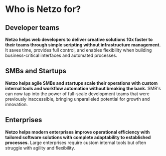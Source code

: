 <script setup>
import ListItem
from '@theme/components/list/ListItem.vue'
</script>

# Who is Netzo for?

## Developer teams

**Netzo helps web developers to deliver creative solutions 10x faster to their teams through simple scripting without infrastructure management.** It saves time, provides full control, and enables flexibility when building business-critical interfaces and automated processes.

<ListItem
text="<strong>Build frontends with code, minus the hassle:</strong> Easily create tailor-made SSR interfaces, personalized solutions, and worry less about design and infrastructure. Supports Preact, JSX, and more."
icon="i-mdi-application-brackets-outline"
/>
<ListItem
text="<strong>Ship production-grade backends, in one click:</strong> Build custom API instances for workflows, utility functions, webhook listeners, or any backend service with ease."
icon="i-mdi-rocket-launch-outline"
/>
<ListItem
text="<strong>Monitor usage and execution:</strong> Gain insights through out-of-the-box project monitoring, custom logging, and request metrics."
icon="i-mdi-magnify"
/>
<ListItem
text="<strong>Connect anything with an API:</strong> Discover pre-built integrations or connect to any HTTP API, database, datalake, device, or service."
icon="i-mdi-link"
/>
<ListItem
text="<strong>Bring your own libraries and frameworks:</strong> Code in your preferred way and import favorite SDKs, libraries, and components directly from npm URLs."
icon="i-mdi-book"
/>

## SMBs and Startups

**Netzo helps agile SMBs and startups scale their operations with custom internal tools and workflow automation without breaking the bank.** SMB's can now tap into the power of full-scale development teams that were previously inaccessible, bringing unparalleled potential for growth and innovation.

<ListItem
text="<strong>Build  a digital back-office:</strong> Scale and streamline digital initiatives to take control of the digital journey."
icon="i-mdi-head-sync-outline"
/>
<ListItem
text="<strong>Take action with data:</strong> Integrate diverse data sources, break down silos, and make data-driven decisions with tailored analytics dashboards."
icon="i-mdi-finance"
/>
<ListItem
text="<strong>Automate critical processes:</strong> Save time and reduce errors by implementing end-to-end workflow automations."
icon="i-mdi-robot"
/>
<ListItem
text="<strong>Replace standalone niche tools:</strong> Replace costly microservices and applications with powerful, adaptable scripts."
icon="i-mdi-view-dashboard"
/>
<ListItem
text="<strong>Improve collaboration:</strong> Manage access and collaboration by creating groups and sharing tools with teams and stakeholders."
icon="i-mdi-account-group"
/>

## Enterprises

**Netzo helps modern enterprises improve operational efficiency with tailored software solutions with complete adaptability to established processes.** Large enterprises require custom internal tools but often struggle with agility and flexibility.

<ListItem
text="<strong>Streamline back-office operations:</strong> Use custom internal tools to drive business outcomes efficiently."
icon="i-mdi-speedometer"
/>
<ListItem
text="<strong>Multi-department and multi-location support:</strong> Benefit from Netzo's multi-tenant features, allowing you to manage and support multiple departments or locations within your organization efficiently."
icon="i-mdi-factory"
/>
<ListItem
text="<strong>Speed, flexibility, and scalability:</strong> Enjoy the advantages of building from scratch combined with the speed and agility of no-code/low-code platforms."
icon="i-mdi-lightning-bolt"
/>
<ListItem
text="<strong>Security, compliance, and support:</strong> Ensure robust security, compliance with EU data protection regulations, and dedicated support."
icon="i-mdi-lock-check"
/>
<ListItem
text="<strong>Future-proof your investment:</strong> Seamlessly adapt software solutions as business needs evolve over time."
icon="i-mdi-safe-square-outline"
/>
<ListItem
text="<strong>Embrace EU-based Software:</strong> Enhance resilience with EU-based software, reducing dependencies on non-EU providers."
icon="i-emojione-flag-for-european-union"
/>

